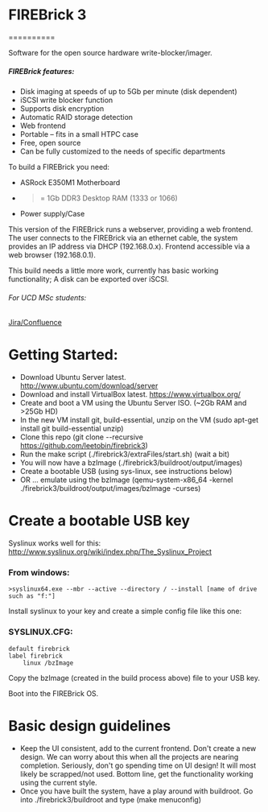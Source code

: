 # FIREBrick 3
==========

Software for the open source hardware write-blocker/imager.

##### FIREBrick features:

* Disk imaging at speeds of up to 5Gb per minute (disk dependent)
* iSCSI write blocker function
* Supports disk encryption
* Automatic RAID storage detection
* Web frontend
* Portable – fits in a small HTPC case
* Free, open source
* Can be fully customized to the needs of specific departments

To build a FIREBrick you need:

* ASRock E350M1 Motherboard
* >= 1Gb DDR3 Desktop RAM (1333 or 1066)
* Power supply/Case

This version of the FIREBrick runs a webserver, providing a web frontend. The user connects to the FIREBrick via an ethernet cable, the system provides an IP address via DHCP (192.168.0.x). Frontend accessible via a web browser (192.168.0.1).

This build needs a little more work, currently has basic working functionality; A disk can be exported over iSCSI.

###### For UCD MSc students:
[Jira/Confluence](https://firebrick.atlassian.net/wiki/display/SC/Build+notes)


# Getting Started:

* Download Ubuntu Server latest. http://www.ubuntu.com/download/server
* Download and install VirtualBox latest. https://www.virtualbox.org/
* Create and boot a VM using the Ubuntu Server ISO. (~2Gb RAM and >25Gb HD)
* In the new VM install git, build-essential, unzip on the VM (sudo apt-get install git build-essential unzip)
* Clone this repo (git clone --recursive https://github.com/leetobin/firebrick3)
* Run the make script (./firebrick3/extraFiles/start.sh) (wait a bit)
* You will now have a bzImage (./firebrick3/buildroot/output/images)
* Create a bootable USB (using sys-linux, see instructions below)
* OR ... emulate using the bzImage (qemu-system-x86_64 -kernel ./firebrick3/buildroot/output/images/bzImage -curses)
 

# Create a bootable USB key

Syslinux works well for this:
http://www.syslinux.org/wiki/index.php/The_Syslinux_Project

### From windows:

	>syslinux64.exe --mbr --active --directory / --install [name of drive such as "f:"]

Install syslinux to your key and create a simple config file like this one:

### SYSLINUX.CFG:
		
	default firebrick
	label firebrick
		linux /bzImage

Copy the bzImage (created in the build process above) file to your USB key.

Boot into the FIREBrick OS.

# Basic design guidelines

* Keep the UI consistent, add to the current frontend. Don't create a new design. We can worry about this when all the projects are nearing completion. Seriously, don't go spending time on UI design! It will most likely be scrapped/not used. Bottom line, get the functionality working using the current style.
* Once you have built the system, have a play around with buildroot. Go into ./firebrick3/buildroot and type (make menuconfig)
